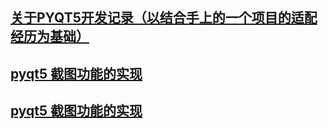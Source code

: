 ﻿## [关于PYQT5开发记录（以结合手上的一个项目的适配经历为基础）][1]
## [ pyqt5 截图功能的实现 ][2]
## [ pyqt5 截图功能的实现 ][3]
[1]: https://www.jianshu.com/u/e410909d5b98
[2]:https://github.com/frankcreating/frankcreating.github.io/blob/master/pyqt/pyqt5-cut-picture.md
[3]:https://github.com/frankcreating/frankcreating.github.io/blob/master/pyqt/pyqt5-draganddrop.md